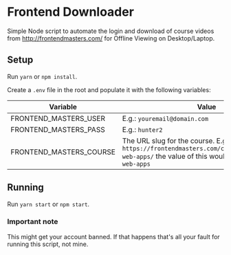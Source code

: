 # Frontend Downloader

Simple Node script to automate the login and download of course videos from
http://frontendmasters.com/ for Offline Viewing on Desktop/Laptop.

## Setup

Run `yarn` or `npm install`.

Create a `.env` file in the root and populate it with the following variables:

| Variable                | Value                   |
| ----------------------- | ----------------------- |
| FRONTEND_MASTERS_USER   | E.g.: `youremail@domain.com`  |
| FRONTEND_MASTERS_PASS   | E.g.: `hunter2`               |
| FRONTEND_MASTERS_COURSE | The URL slug for the course. E.g. for `https://frontendmasters.com/courses/progressive-web-apps/` the value of this would be `progressive-web-apps` |

## Running

Run `yarn start` or `npm start`.

### Important note

This might get your account banned. If that happens that's all your fault for running
this script, not mine.